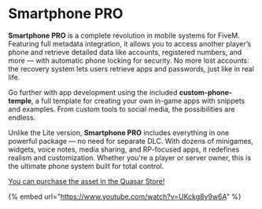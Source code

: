 # Smartphone PRO

**Smartphone PRO** is a complete revolution in mobile systems for FiveM. Featuring full metadata integration, it allows you to access another player’s phone and retrieve detailed data like accounts, registered numbers, and more — with automatic phone locking for security. No more lost accounts: the recovery system lets users retrieve apps and passwords, just like in real life.

Go further with app development using the included **custom-phone-temple**, a full template for creating your own in-game apps with snippets and examples. From custom tools to social media, the possibilities are endless.

Unlike the Lite version, **Smartphone PRO** includes everything in one powerful package — no need for separate DLC. With dozens of minigames, widgets, voice notes, media sharing, and RP-focused apps, it redefines realism and customization. Whether you're a player or server owner, this is the ultimate phone system built for total control.

[You can purchase the asset in the Quasar Store!](https://youtu.be/UKckg8y9w6A)

{% embed url="https://www.youtube.com/watch?v=UKckg8y9w6A" %}

